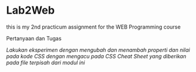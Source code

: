 # Lab2Web
this is my 2nd practicum assignment for the WEB Programming course

Pertanyaan dan Tugas 
<p> <i> Lakukan eksperimen dengan mengubah dan menambah properti dan nilai pada kode CSS 
dengan mengacu pada CSS Cheat Sheet yang diberikan pada file terpisah dari modul ini </i><br/></p>
